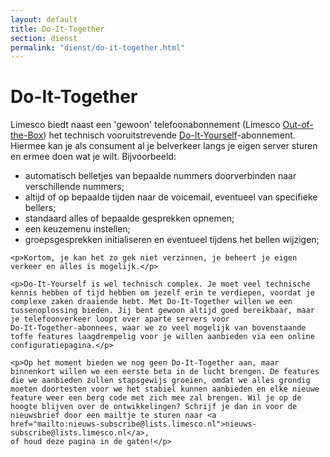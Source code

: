 ```yaml
---
layout: default
title: Do-It-Together
section: dienst
permalink: "dienst/do-it-together.html"
---
```

<div class="panel panel-primary">
  <div class="panel-heading">
    <h1>Do-It-Together</h1>
  </div>
  <div class="panel-body">
    <p>Limesco biedt naast een 'gewoon' telefoonabonnement (Limesco <a
    href="/dienst/out-of-the-box.html">Out-of-the-Box</a>)
    het technisch vooruitstrevende <a
    href="/dienst/do-it-yourself.html">Do-It-Yourself</a>-abonnement.
    Hiermee kan je als consument al je belverkeer langs je eigen server
    sturen en ermee doen wat je wilt. Bijvoorbeeld:</p>
    <ul>
    <li>automatisch belletjes van bepaalde nummers doorverbinden naar
    verschillende nummers;</li>
    <li>altijd of op bepaalde tijden naar de voicemail, eventueel van
    specifieke bellers;</li>
    <li>standaard alles of bepaalde gesprekken opnemen;</li>
    <li>een keuzemenu instellen;</li>
    <li>groepsgesprekken initialiseren en eventueel tijdens het bellen
    wijzigen;</li></ul>

    <p>Kortom, je kan het zo gek niet verzinnen, je beheert je eigen
    verkeer en alles is mogelijk.</p>

    <p>Do-It-Yourself is wel technisch complex. Je moet veel technische
    kennis hebben of tijd hebben om jezelf erin te verdiepen, voordat je
    complexe zaken draaiende hebt. Met Do-It-Together willen we een
    tussenoplossing bieden. Jij bent gewoon altijd goed bereikbaar, maar
    je telefoonverkeer loopt over aparte servers voor
    Do-It-Together-abonnees, waar we zo veel mogelijk van bovenstaande
    toffe features laagdrempelig voor je willen aanbieden via een online
    configuratiepagina.</p>

    <p>Op het moment bieden we nog geen Do-It-Together aan, maar
    binnenkort willen we een eerste beta in de lucht brengen. De features
    die we aanbieden zullen stapsgewijs groeien, omdat we alles grondig
    moeten doortesten voor we het stabiel kunnen aanbieden en elke nieuwe
    feature weer een berg code met zich mee zal brengen. Wil je op de
    hoogte blijven over de ontwikkelingen? Schrijf je dan in voor de
    nieuwsbrief door een mailtje te sturen naar <a
    href="mailto:nieuws-subscribe@lists.limesco.nl">nieuws-subscribe@lists.limesco.nl</a>,
    of houd deze pagina in de gaten!</p>
  </div>
</div>

